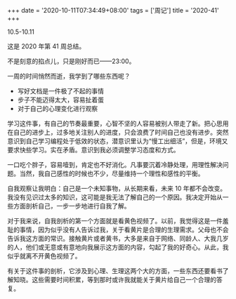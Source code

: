+++
date = '2020-10-11T07:34:49+08:00'
tags = ['周记']
title = '2020-41'
+++

10.5-10.11

这是 2020 年第 41 周总结。

不是刻意的掐点儿，只是刚好而已——23:00。

一周的时间悄然而逝，我学到了哪些东西呢？

- 写好文档是一件极了不起的事情
- 步子不能迈得太大，容易扯着蛋
- 对于自己的心理变化进行观察

学习这件事，有自己的节奏最重要，心智不坚的人容易被别人带走了新。把心思用在自己的进步上，过多地关注别人的进度，只会浪费了时间自己也没有进步。突然意识到自己学习编程处于低效的状态，潜意识里认为“慢工出细活”，但是，环境又要求快些学习。实在矛盾。意识到我必须调整学习态度和方式。

一口吃个胖子，容易噎到，肯定也不好消化。凡事要沉着冷静处理，用理性解决问题。当然，我自己感性的时候也不少，尽量维持一个理性和感性的平衡。

自我观察让我明白：自己是一个未知事物，从长期来看，未来 10 年都不会改变。我没有见识过太多的知识，这可能是我无法了解自己的一个原因。我决定开始从一些方面剖析自己，一步一步地进行自我了解。

对于我来说，自我剖析的第一个方面就是看黄色视频了。以前，我觉得这是一件羞耻的事情，因为似乎没有人告诉过我，关于看黄片是合理的生理需求。父母也不会告诉我这方面的常识。接触黄片或者黄书，大多是来自于网络、同龄人、大我几岁的人，他们或无意或有意地向我展示这方面的内容，勾起了我的好奇心。从此，我似乎就离不开黄色视频了。

有关于这件事的剖析，它涉及到心理、生理这两个大的方面，一些东西还要看书了解知晓。这些需要时间积累，等到那时或许我就能关于黄片给自己一个合理的答复。
